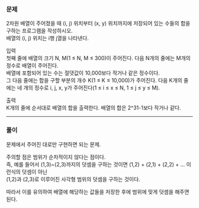 ### 문제
2차원 배열이 주어졌을 때 (i, j) 위치부터 (x, y) 위치까지에 저장되어 있는 수들의 합을 구하는 프로그램을 작성하시오.    
배열의 (i, j) 위치는 i행 j열을 나타낸다.

입력   
첫째 줄에 배열의 크기 N, M(1 ≤ N, M ≤ 300)이 주어진다. 다음 N개의 줄에는 M개의 정수로 배열이 주어진다.    
배열에 포함되어 있는 수는 절댓값이 10,000보다 작거나 같은 정수이다.   
그 다음 줄에는 합을 구할 부분의 개수 K(1 ≤ K ≤ 10,000)가 주어진다. 다음 K개의 줄에는 네 개의 정수로 i, j, x, y가 주어진다(1 ≤ i ≤ x ≤ N, 1 ≤ j ≤ y ≤ M).

출력   
K개의 줄에 순서대로 배열의 합을 출력한다. 배열의 합은 2^31-1보다 작거나 같다.

---

### 풀이

문제에서 주어진 대로만 구현하면 되는 문제.   

주의할 점은 범위가 순차적이지 않다는 점이다.   
즉, 예를 들어서 (1,3)~(2,3)까지의 덧셈을 구하는 것이면 (1,2) + (2,1) + (2,2) + ... 이런식의 덧셈이 아닌   
(1,2)과 (2,3)로 이루어진 사각형 범위의 덧셈을 구하는 것이다.

따라서 이를 유의하여 
배열에 해당하는 값들을 저장한 후에 범위에 맞게 덧셈을 해주면 된다.
